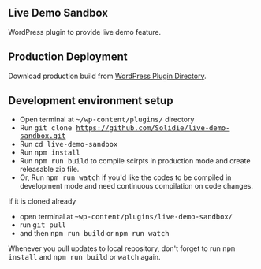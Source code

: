 ## Live Demo Sandbox

WordPress plugin to provide live demo feature.

## Production Deployment
Download production build from [WordPress Plugin Directory](https://wordpress.org/plugins/live-demo-sandbox/).

## Development environment setup
- Open terminal at <kbd>~/wp-content/plugins/</kbd> directory
- Run <kbd>git clone https://github.com/Solidie/live-demo-sandbox.git</kbd>
- Run <kbd>cd live-demo-sandbox</kbd>
- Run <kbd>npm install</kbd>
- Run <kbd>npm run build</kbd> to compile scirpts in production mode and create releasable zip file.
- Or, Run <kbd>npm run watch</kbd> if you'd like the codes to be compiled in development mode and need continuous compilation on code changes.

If it is cloned already
- open terminal at <kbd>~wp-content/plugins/live-demo-sandbox/</kbd>
- run <kbd>git pull</kbd> 
- and then <kbd>npm run build</kbd> or <kbd>npm run watch</kbd>

Whenever you pull updates to local repository, don't forget to run <kbd>npm install</kbd> and <kbd>npm run build</kbd> or <kbd>watch</kbd> again.

